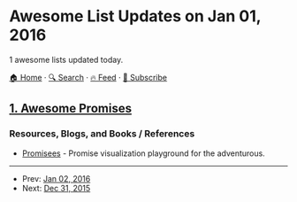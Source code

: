 # Awesome List Updates on Jan 01, 2016

1 awesome lists updated today.

[🏠 Home](/README.md) · [🔍 Search](https://www.trackawesomelist.com/search/) · [🔥 Feed](https://www.trackawesomelist.com/rss.xml) · [📮 Subscribe](https://trackawesomelist.us17.list-manage.com/subscribe?u=d2f0117aa829c83a63ec63c2f&id=36a103854c)



## [1. Awesome Promises](/content/wbinnssmith/awesome-promises/README.md)

### Resources, Blogs, and Books / References

*   [Promisees](https://bevacqua.github.io/promisees/) - Promise visualization playground for the adventurous.

---

- Prev: [Jan 02, 2016](/content/2016/01/02/README.md)
- Next: [Dec 31, 2015](/content/2015/12/31/README.md)